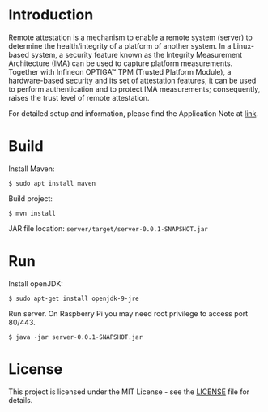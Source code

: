 # Introduction

Remote attestation is a mechanism to enable a remote system (server) to determine the health/integrity of a platform of another system. In a Linux-based system, a security feature known as the Integrity Measurement Architecture (IMA) can be used to capture platform measurements. Together with Infineon OPTIGA™ TPM (Trusted Platform Module), a hardware-based security and its set of attestation features, it can be used to perform authentication and to protect IMA measurements; consequently, raises the trust level of remote attestation.

For detailed setup and information, please find the Application Note at [link](tobeupdated).

# Build

Install Maven:
```
$ sudo apt install maven
```
Build project:
 ```
 $ mvn install
``` 
JAR file location: `server/target/server-0.0.1-SNAPSHOT.jar`

# Run

Install openJDK:
```
$ sudo apt-get install openjdk-9-jre
```
Run server. On Raspberry Pi you may need root privilege to access port 80/443.
```
$ java -jar server-0.0.1-SNAPSHOT.jar
```

# License
This project is licensed under the MIT License - see the [LICENSE](LICENSE) file for details.
